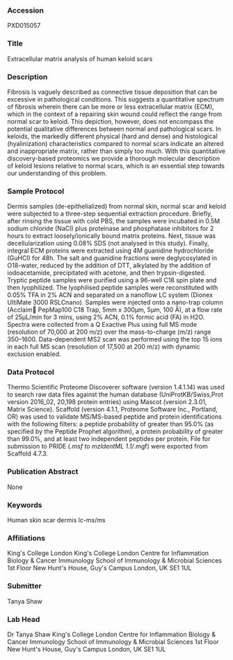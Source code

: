 ### Accession
PXD015057

### Title
Extracellular matrix analysis of human keloid scars

### Description
Fibrosis is vaguely described as connective tissue deposition that can be excessive in pathological conditions. This suggests a quantitative spectrum of fibrosis wherein there can be more or less extracellular matrix (ECM), which in the context of a repairing skin wound could reflect the range from normal scar to keloid. This depiction, however, does not encompass the potential qualitative differences between normal and pathological scars. In keloids, the markedly different physical (hard and dense) and histological (hyalinization) characteristics compared to normal scars indicate an altered and inappropriate matrix, rather than simply too much. With this quantitative discovery-based proteomics we provide a thorough molecular description of keloid lesions relative to normal scars, which is an essential step towards our understanding of this problem.

### Sample Protocol
Dermis samples (de-epithelialized) from normal skin, normal scar and keloid were subjected to a three-step sequential extraction procedure. Briefly, after rinsing the tissue with cold PBS, the samples were incubated in 0.5M sodium chloride (NaCl) plus proteinase and phosphatase inhibitors for 2 hours to extract loosely/ionically bound matrix proteins. Next, tissue was decellularization using 0.08% SDS (not analysed in this study). Finally, integral ECM proteins were extracted using 4M guanidine hydrochloride (GuHCl) for 48h. The salt and guanidine fractions were deglycosylated in O18-water, reduced by the addition of DTT, alkylated by the addition of iodoacetamide, precipitated with acetone, and then trypsin-digested. Tryptic peptide samples were purified using a 96-well C18 spin plate and then lyophilized. The lyophilised peptide samples were reconstituted with 0.05% TFA in 2% ACN and separated on a nanoflow LC system (Dionex UltiMate 3000 RSLCnano). Samples were injected onto a nano-trap column (Acclaim PepMap100 C18 Trap, 5mm x 300µm, 5µm, 100 Å), at a flow rate of 25µL/min for 3 mins, using 2% ACN, 0.1% formic acid (FA) in H2O. Spectra were collected from a Q Exactive Plus using full MS mode (resolution of 70,000 at 200 m/z) over the mass-to-charge (m/z) range 350–1600. Data-dependent MS2 scan was performed using the top 15 ions in each full MS scan (resolution of 17,500 at 200 m/z) with dynamic exclusion enabled.

### Data Protocol
Thermo Scientific Proteome Discoverer software (version 1.4.1.14) was used to search raw data files against the human database (UniProtKB/Swiss,Prot version 2016_02, 20,198 protein entries) using Mascot (version 2.3.01, Matrix Science). Scaffold (version 4.1.1, Proteome Software Inc., Portland, OR) was used to validate MS/MS-based peptide and protein identifications with the following filters: a peptide probability of greater than 95.0% (as specified by the Peptide Prophet algorithm), a protein probability of greater than 99.0%, and at least two independent peptides per protein. File for submission to PRIDE (*.msf to mzIdentML 1.1/*.mgf) were exported from Scaffold 4.7.3.

### Publication Abstract
None

### Keywords
Human skin scar dermis lc-ms/ms

### Affiliations
King's College London
King's College London Centre for Inflammation Biology & Cancer Immunology School of Immunology & Microbial Sciences 1st Floor New Hunt's House, Guy's Campus London, UK SE1 1UL

### Submitter
Tanya Shaw

### Lab Head
Dr Tanya Shaw
King's College London Centre for Inflammation Biology & Cancer Immunology School of Immunology & Microbial Sciences 1st Floor New Hunt's House, Guy's Campus London, UK SE1 1UL


